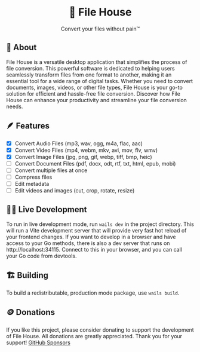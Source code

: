 <center>

<h1>🏡 File House</h1>
<p>Convert your files without pain™️</p>

</center>


## 🤔 About

File House is a versatile desktop application that simplifies the process of file conversion. This powerful software is dedicated to helping users seamlessly transform files from one format to another, making it an essential tool for a wide range of digital tasks. Whether you need to convert documents, images, videos, or other file types, File House is your go-to solution for efficient and hassle-free file conversion. Discover how File House can enhance your productivity and streamline your file conversion needs.

## 🪶 Features

- [x] Convert Audio Files (mp3, wav, ogg, m4a, flac, aac)
- [x] Convert Video Files (mp4, webm, mkv, avi, mov, flv, wmv)
- [x] Convert Image Files (jpg, png, gif, webp, tiff, bmp, heic)
- [ ] Convert Document Files (pdf, docx, odt, rtf, txt, html, epub, mobi)
- [ ] Convert multiple files at once
- [ ] Compress files
- [ ] Edit metadata
- [ ] Edit videos and images (cut, crop, rotate, resize)

## 🧑‍💻 Live Development

To run in live development mode, run `wails dev` in the project directory. This will run a Vite development
server that will provide very fast hot reload of your frontend changes. If you want to develop in a browser
and have access to your Go methods, there is also a dev server that runs on http://localhost:34115. Connect
to this in your browser, and you can call your Go code from devtools.

## 🏗️ Building

To build a redistributable, production mode package, use `wails build`.

## 🪙 Donations

If you like this project, please consider donating to support the development of File House.
All donations are greatly appreciated. Thank you for your support!
[GitHub Sponsors](https://github.com/sponsors/tinarskii/)